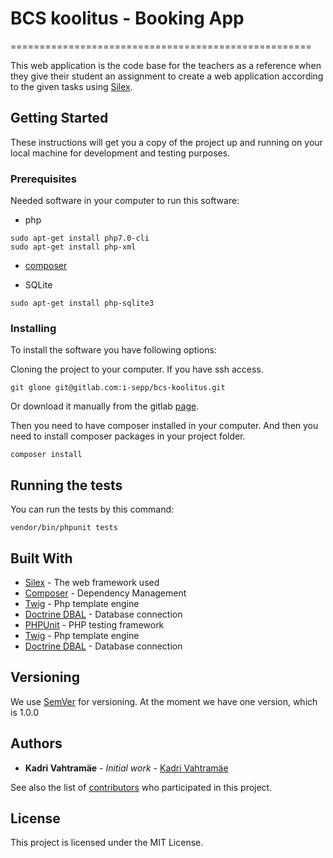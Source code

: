 # BCS koolitus - Booking App
====================================================

This web application is the code base for the teachers as a reference when they give their student an assignment to create a web application according to the given tasks using [Silex](http://silex.sensiolabs.org/).

## Getting Started

These instructions will get you a copy of the project up and running on your local machine for development and testing purposes.

### Prerequisites

Needed software in your computer to run this software:

* php
```
sudo apt-get install php7.0-cli
sudo apt-get install php-xml
```

* [composer](https://getcomposer.org/download/)

* SQLite
```
sudo apt-get install php-sqlite3
```

### Installing

To install the software you have following options:

Cloning the project to your computer. If you have ssh access.

```
git glone git@gitlab.com:i-sepp/bcs-koolitus.git
```

Or download it manually from the gitlab [page](https://gitlab.com/i-sepp/bcs-koolitus).

Then you need to have composer installed in your computer.
And then you need to install composer packages in your project folder.
```
composer install
```

## Running the tests

You can run the tests by this command:
```
vendor/bin/phpunit tests
```

## Built With

* [Silex](http://silex.sensiolabs.org/) - The web framework used
* [Composer](https://getcomposer.org/) - Dependency Management
* [Twig](http://twig.sensiolabs.org/) - Php template engine
* [Doctrine DBAL](http://docs.doctrine-project.org/projects/doctrine-dbal/en/latest/index.html) - Database connection
* [PHPUnit](https://phpunit.de/) - PHP testing framework
* [Twig](http://twig.sensiolabs.org/) - Php template engine
* [Doctrine DBAL](http://docs.doctrine-project.org/projects/doctrine-dbal/en/latest/index.html) - Database connection

## Versioning

We use [SemVer](http://semver.org/) for versioning.
At the moment we have one version, which is 1.0.0

## Authors

* **Kadri Vahtramäe** - *Initial work* - [Kadri Vahtramäe](https://gitlab.com/KadriVahtramae)

See also the list of [contributors](www.i-smith.ee) who participated in this project.

## License

This project is licensed under the MIT License.